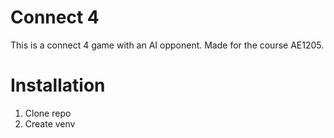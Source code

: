 # Connect 4
This is a connect 4 game with an AI opponent. Made for the course AE1205.

# Installation
1. Clone repo
2. Create venv